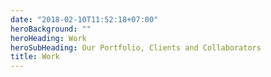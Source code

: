 ```yaml
---
date: "2018-02-10T11:52:18+07:00"
heroBackground: ""
heroHeading: Work
heroSubHeading: Our Portfolio, Clients and Collaborators
title: Work
---
```

